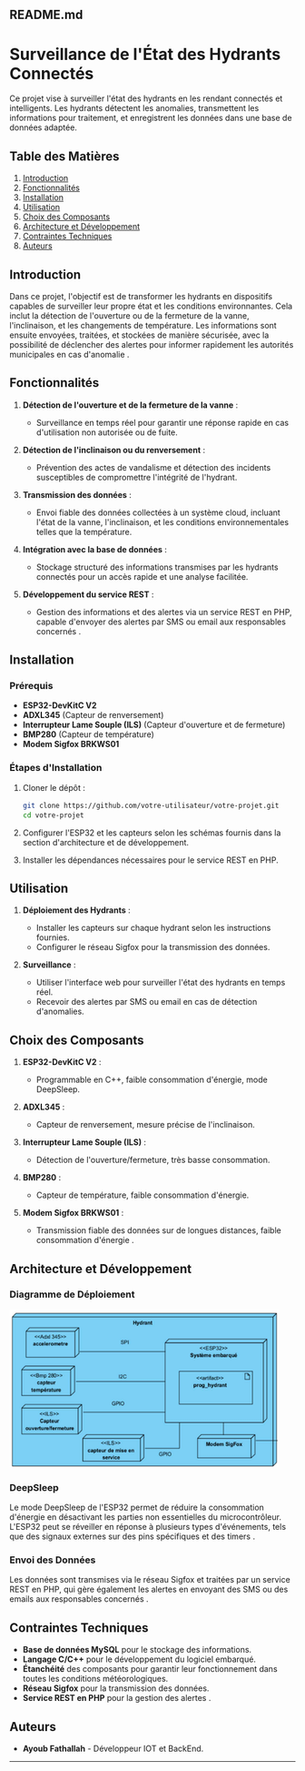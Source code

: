 ## README.md

# Surveillance de l'État des Hydrants Connectés

Ce projet vise à surveiller l'état des hydrants en les rendant connectés et intelligents. Les hydrants détectent les anomalies, transmettent les informations pour traitement, et enregistrent les données dans une base de données adaptée.

## Table des Matières

1. [Introduction](#introduction)
2. [Fonctionnalités](#fonctionnalités)
3. [Installation](#installation)
4. [Utilisation](#utilisation)
5. [Choix des Composants](#choix-des-composants)
6. [Architecture et Développement](#architecture-et-développement)
7. [Contraintes Techniques](#contraintes-techniques)
8. [Auteurs](#auteurs)

## Introduction

Dans ce projet, l'objectif est de transformer les hydrants en dispositifs capables de surveiller leur propre état et les conditions environnantes. Cela inclut la détection de l'ouverture ou de la fermeture de la vanne, l'inclinaison, et les changements de température. Les informations sont ensuite envoyées, traitées, et stockées de manière sécurisée, avec la possibilité de déclencher des alertes pour informer rapidement les autorités municipales en cas d'anomalie .

## Fonctionnalités

1. **Détection de l'ouverture et de la fermeture de la vanne** :
   - Surveillance en temps réel pour garantir une réponse rapide en cas d'utilisation non autorisée ou de fuite.

2. **Détection de l'inclinaison ou du renversement** :
   - Prévention des actes de vandalisme et détection des incidents susceptibles de compromettre l'intégrité de l'hydrant.

3. **Transmission des données** :
   - Envoi fiable des données collectées à un système cloud, incluant l'état de la vanne, l'inclinaison, et les conditions environnementales telles que la température.

4. **Intégration avec la base de données** :
   - Stockage structuré des informations transmises par les hydrants connectés pour un accès rapide et une analyse facilitée.

5. **Développement du service REST** :
   - Gestion des informations et des alertes via un service REST en PHP, capable d'envoyer des alertes par SMS ou email aux responsables concernés  .

## Installation

### Prérequis

- **ESP32-DevKitC V2**
- **ADXL345** (Capteur de renversement)
- **Interrupteur Lame Souple (ILS)** (Capteur d'ouverture et de fermeture)
- **BMP280** (Capteur de température)
- **Modem Sigfox BRKWS01**

### Étapes d'Installation

1. Cloner le dépôt :
   ```bash
   git clone https://github.com/votre-utilisateur/votre-projet.git
   cd votre-projet
   ```

2. Configurer l'ESP32 et les capteurs selon les schémas fournis dans la section d'architecture et de développement.

3. Installer les dépendances nécessaires pour le service REST en PHP.

## Utilisation

1. **Déploiement des Hydrants** :
   - Installer les capteurs sur chaque hydrant selon les instructions fournies.
   - Configurer le réseau Sigfox pour la transmission des données.

2. **Surveillance** :
   - Utiliser l'interface web pour surveiller l'état des hydrants en temps réel.
   - Recevoir des alertes par SMS ou email en cas de détection d'anomalies.

## Choix des Composants

1. **ESP32-DevKitC V2** :
   - Programmable en C++, faible consommation d'énergie, mode DeepSleep.

2. **ADXL345** :
   - Capteur de renversement, mesure précise de l'inclinaison.

3. **Interrupteur Lame Souple (ILS)** :
   - Détection de l'ouverture/fermeture, très basse consommation.

4. **BMP280** :
   - Capteur de température, faible consommation d'énergie.

5. **Modem Sigfox BRKWS01** :
   - Transmission fiable des données sur de longues distances, faible consommation d'énergie    .

## Architecture et Développement

### Diagramme de Déploiement

![Diagramme de Déploiement](docs%20et%20liens/DiagrammeDeploiement.png)

### DeepSleep

Le mode DeepSleep de l'ESP32 permet de réduire la consommation d'énergie en désactivant les parties non essentielles du microcontrôleur. L'ESP32 peut se réveiller en réponse à plusieurs types d'événements, tels que des signaux externes sur des pins spécifiques et des timers .

### Envoi des Données

Les données sont transmises via le réseau Sigfox et traitées par un service REST en PHP, qui gère également les alertes en envoyant des SMS ou des emails aux responsables concernés   .

## Contraintes Techniques

- **Base de données MySQL** pour le stockage des informations.
- **Langage C/C++** pour le développement du logiciel embarqué.
- **Étanchéité** des composants pour garantir leur fonctionnement dans toutes les conditions météorologiques.
- **Réseau Sigfox** pour la transmission des données.
- **Service REST en PHP** pour la gestion des alertes   .

## Auteurs

- **Ayoub Fathallah** - Développeur IOT et BackEnd.

---
